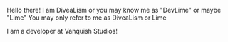 Hello there! I am DiveaLism or you may know me as "DevLime" or maybe "Lime"
You may only refer to me as DiveaLism or Lime

I am a developer at Vanquish Studios!
